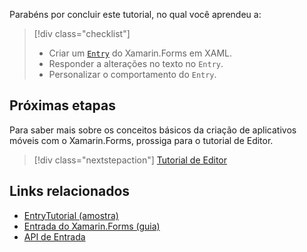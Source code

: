 Parabéns por concluir este tutorial, no qual você aprendeu a:

> [!div class="checklist"]
> - Criar um [`Entry`](xref:Xamarin.Forms.Entry) do Xamarin.Forms em XAML.
> - Responder a alterações no texto no `Entry`.
> - Personalizar o comportamento do `Entry`.

## <a name="next-steps"></a>Próximas etapas

Para saber mais sobre os conceitos básicos da criação de aplicativos móveis com o Xamarin.Forms, prossiga para o tutorial de Editor.

> [!div class="nextstepaction"]
> [Tutorial de Editor](~/get-started/tutorials/editor/index.yml)

## <a name="related-links"></a>Links relacionados

- [EntryTutorial (amostra)](https://developer.xamarin.com/samples/xamarin-forms/GetStarted/Tutorials/EntryTutorial)
- [Entrada do Xamarin.Forms (guia)](~/xamarin-forms/user-interface/text/entry.md)
- [API de Entrada](xref:Xamarin.Forms.Entry)
